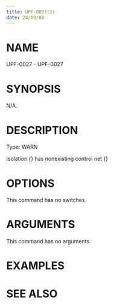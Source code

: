 ```yaml
---
title: UPF-0027(2)
date: 24/09/08
---
```


# NAME

UPF-0027 - UPF-0027

# SYNOPSIS

N/A.

# DESCRIPTION

Type: WARN

Isolation {} has nonexisting control net {}

# OPTIONS

This command has no switches.

# ARGUMENTS

This command has no arguments.

# EXAMPLES

# SEE ALSO
